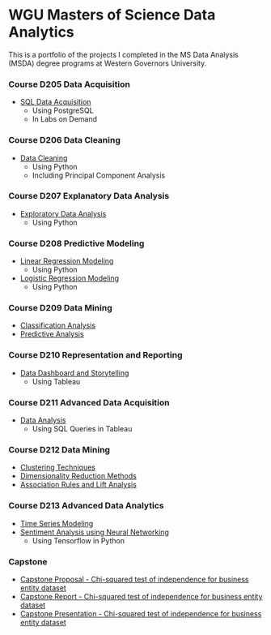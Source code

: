 # WGU Masters of Science Data Analytics
This is a portfolio of the projects I completed in the MS Data Analysis (MSDA) degree programs at Western Governors University. 

### Course D205 Data Acquisition
- [SQL Data Acquisition](https://github.com/NatalieToler/wgu-course-work/blob/9d931bf8ddbb731eec61c4832266c72782bbe17e/D205%20Data%20Aquisition.pdf)
    - Using PostgreSQL
    - In Labs on Demand

### Course D206 Data Cleaning
- [Data Cleaning](https://github.com/NatalieToler/wgu-course-work/blob/9d931bf8ddbb731eec61c4832266c72782bbe17e/D206%20Data%20Cleaning.ipynb)
    - Using Python
    - Including Principal Component Analysis

### Course D207 Explanatory Data Analysis
- [Exploratory Data Analysis](https://github.com/NatalieToler/wgu-course-work/blob/9d931bf8ddbb731eec61c4832266c72782bbe17e/D207%20Exploratory%20Data%20Analysis.ipynb)
    - Using Python

### Course D208 Predictive Modeling
- [Linear Regression Modeling](https://github.com/NatalieToler/wgu-course-work/blob/9d931bf8ddbb731eec61c4832266c72782bbe17e/D208%20Linear%20Regression.ipynb)
    - Using Python
- [Logistic Regression Modeling](https://github.com/NatalieToler/wgu-course-work/blob/9d931bf8ddbb731eec61c4832266c72782bbe17e/D208%20Logistic%20Regression.ipynb)
    - Using Python

### Course D209 Data Mining
- [Classification Analysis](https://github.com/NatalieToler/wgu-course-work/blob/9d931bf8ddbb731eec61c4832266c72782bbe17e/D209%20Classification%20Analysis.ipynb)
- [Predictive Analysis](https://github.com/NatalieToler/wgu-course-work/blob/9d931bf8ddbb731eec61c4832266c72782bbe17e/D209%20Predictive%20Analysis.ipynb)

### Course D210 Representation and Reporting
- [Data Dashboard and Storytelling](https://github.com/NatalieToler/wgu-course-work/blob/9d931bf8ddbb731eec61c4832266c72782bbe17e/D210%20Representation%20and%20Reporting%20PA.ipynb)
    - Using Tableau

### Course D211 Advanced Data Acquisition
- [Data Analysis](https://github.com/NatalieToler/wgu-course-work/blob/9d931bf8ddbb731eec61c4832266c72782bbe17e/D211%20Report.pdf)
    - Using SQL Queries in Tableau

### Course D212 Data Mining
- [Clustering Techniques](https://github.com/NatalieToler/wgu-course-work/blob/9d931bf8ddbb731eec61c4832266c72782bbe17e/D212%20Task%201%20Clustering%20Techniques.ipynb)
- [Dimensionality Reduction Methods](https://github.com/NatalieToler/wgu-course-work/blob/9d931bf8ddbb731eec61c4832266c72782bbe17e/D212%20Task%202%20Dimensionality%20Reduction%20Methods.ipynb)
- [Association Rules and Lift Analysis](https://github.com/NatalieToler/wgu-course-work/blob/9d931bf8ddbb731eec61c4832266c72782bbe17e/D212%20Task%203%20Association%20Rules%20and%20Lift%20Analysis.ipynb)

### Course D213 Advanced Data Analytics
- [Time Series Modeling](https://github.com/NatalieToler/wgu-course-work/blob/9d931bf8ddbb731eec61c4832266c72782bbe17e/D213%20Time%20Series%20Analysis.ipynb)
- [Sentiment Analysis using Neural Networking](https://github.com/NatalieToler/wgu-course-work/blob/9d931bf8ddbb731eec61c4832266c72782bbe17e/D213%20Sentiment%20Analysis.ipynb)
    - Using Tensorflow in Python

### Capstone
- [Capstone Proposal - Chi-squared test of independence for business entity dataset](https://github.com/NatalieToler/wgu-course-work/blob/4e6465d0ff34db13715849bc4a654f1564f642e2/Natalie_Toler_MSDA_Proposal_Approval.pdf)
- [Capstone Report - Chi-squared test of independence for business entity dataset](https://github.com/NatalieToler/wgu-course-work/blob/4e6465d0ff34db13715849bc4a654f1564f642e2/Natalie%20Toler%20Capstone%20Task%202.ipynb)
- [Capstone Presentation - Chi-squared test of independence for business entity dataset](https://github.com/NatalieToler/wgu-course-work/blob/4e6465d0ff34db13715849bc4a654f1564f642e2/Does%20Business%20Structure%20effect%20a%20business%E2%80%99s%20life%20Cycle.pptx)
